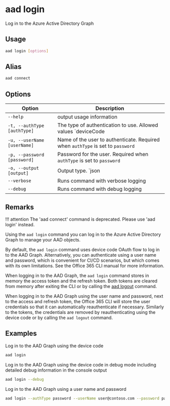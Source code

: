 # aad login

Log in to the Azure Active Directory Graph

## Usage

```sh
aad login [options]
```

## Alias

```sh
aad connect
```

## Options

Option|Description
------|-----------
`--help`|output usage information
`-t, --authType [authType]`|The type of authentication to use. Allowed values `deviceCode|password`. Default `deviceCode`
`-u, --userName [userName]`|Name of the user to authenticate. Required when `authType` is set to `password`
`-p, --password [password]`|Password for the user. Required when `authType` is set to `password`
`-o, --output [output]`|Output type. `json|text`. Default `text`
`--verbose`|Runs command with verbose logging
`--debug`|Runs command with debug logging

## Remarks

!!! attention
    The 'aad connect' command is deprecated. Please use 'aad login' instead.

Using the `aad login` command you can log in to the Azure Active Directory Graph to manage your AAD objects.

By default, the `aad login` command uses device code OAuth flow to log in to the AAD Graph. Alternatively, you can authenticate using a user name and password, which is convenient for CI/CD scenarios, but which comes with its own limitations. See the Office 365 CLI manual for more information.

When logging in to the AAD Graph, the `aad login` command stores in memory the access token and the refresh token. Both tokens are cleared from memory after exiting the CLI or by calling the [aad logout](logout.md) command.

When logging in to the AAD Graph using the user name and password, next to the access and refresh token, the Office 365 CLI will store the user credentials so that it can automatically reauthenticate if necessary. Similarly to the tokens, the credentials are removed by reauthenticating using the device code or by calling the `aad logout` command.

## Examples

Log in to the AAD Graph using the device code

```sh
aad login
```

Log in to the AAD Graph using the device code in debug mode including detailed debug information in the console output

```sh
aad login --debug
```

Log in to the AAD Graph using a user name and password

```sh
aad login --authType password --userName user@contoso.com --password pass@word1
```
